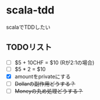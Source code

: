 # scala-tdd
scalaでTDDしたい

## TODOリスト
- [ ] $5 + 10CHF = $10 (Rが2:1の場合)
- [ ] $5 * 2 = $10
- [x] amountをprivateにする
- [ ] ~~Dollarの副作用どうする？~~
- [ ] ~~Moneyの丸め処理どうする？~~